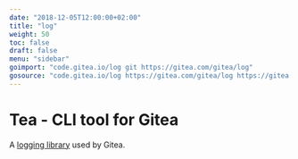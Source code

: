 ```yaml
---
date: "2018-12-05T12:00:00+02:00"
title: "log"
weight: 50
toc: false
draft: false
menu: "sidebar"
goimport: "code.gitea.io/log git https://gitea.com/gitea/log"
gosource: "code.gitea.io/log https://gitea.com/gitea/log https://gitea.com/gitea/log/tree/master{/dir} https://gitea.com/gitea/log/blob/master{/dir}/{file}#L{line}"
---
```


# Tea - CLI tool for Gitea


A [logging library](https://gitea.com/gitea/log) used by Gitea.
